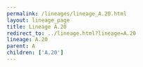 ```yaml
---
permalink: /lineages/lineage_A.20.html
layout: lineage_page
title: Lineage A.20
redirect_to: ../lineage.html?lineage=A.20
lineage: A.20
parent: A
children: ['A.20']
---
```

